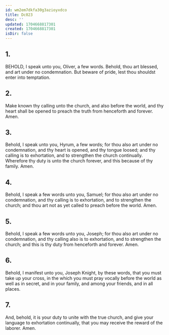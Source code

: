 ```yaml
---
id: wm2em7dkfa30g3azioyxdco
title: Dc023
desc: ''
updated: 1704668817301
created: 1704668817301
isDir: false
---
```

## 1.
BEHOLD, I speak unto you, Oliver, a few words. Behold, thou art blessed, and art under no condemnation. But beware of pride, lest thou shouldst enter into temptation.
## 2.
Make known thy calling unto the church, and also before the world, and thy heart shall be opened to preach the truth from henceforth and forever. Amen.
## 3.
Behold, I speak unto you, Hyrum, a few words; for thou also art under no condemnation, and thy heart is opened, and thy tongue loosed; and thy calling is to exhortation, and to strengthen the church continually. Wherefore thy duty is unto the church forever, and this because of thy family. Amen.
## 4.
Behold, I speak a few words unto you, Samuel; for thou also art under no condemnation, and thy calling is to exhortation, and to strengthen the church; and thou art not as yet called to preach before the world. Amen.
## 5.
Behold, I speak a few words unto you, Joseph; for thou also art under no condemnation, and thy calling also is to exhortation, and to strengthen the church; and this is thy duty from henceforth and forever. Amen.
## 6.
Behold, I manifest unto you, Joseph Knight, by these words, that you must take up your cross, in the which you must pray vocally before the world as well as in secret, and in your family, and among your friends, and in all places.
## 7.
And, behold, it is your duty to unite with the true church, and give your language to exhortation continually, that you may receive the reward of the laborer. Amen.

